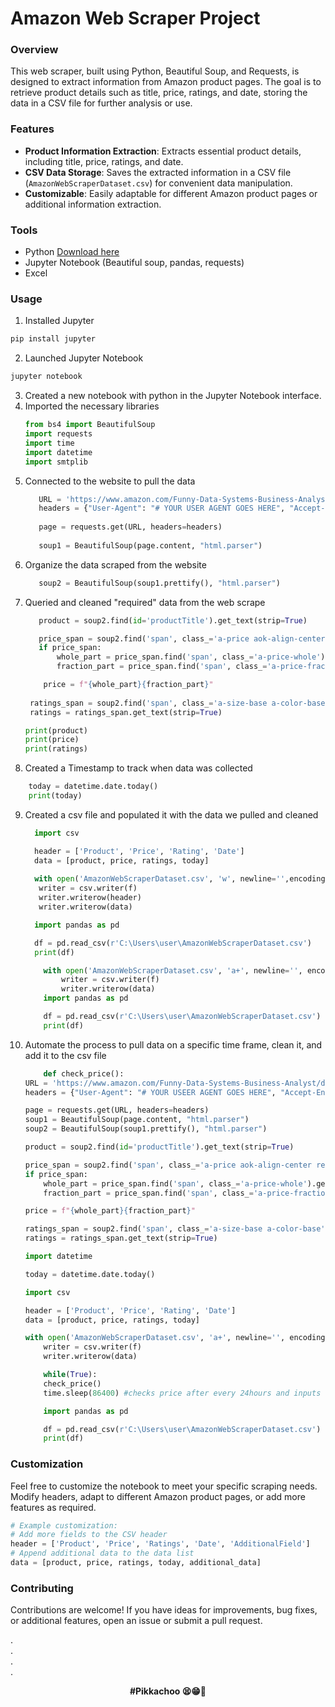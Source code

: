 # Amazon Web Scraper Project

### Overview

This web scraper, built using Python, Beautiful Soup, and Requests, is designed to extract information from Amazon product pages. The goal is to retrieve product details such as title, price, ratings, and date, storing the data in a CSV file for further analysis or use.

### Features

- **Product Information Extraction**: Extracts essential product details, including title, price, ratings, and date.
- **CSV Data Storage**: Saves the extracted information in a CSV file (`AmazonWebScraperDataset.csv`) for convenient data manipulation.
- **Customizable**: Easily adaptable for different Amazon product pages or additional information extraction.

### Tools

- Python [Download here](https://www.python.org/downloads/)
- Jupyter Notebook (Beautiful soup, pandas, requests)
- Excel

### Usage

1. Installed Jupyter

```bash
pip install jupyter
```

2. Launched Jupyter Notebook

```bash
jupyter notebook
```
3. Created a new notebook with python in the Jupyter Notebook interface.
4. Imported the necessary libraries
   ```python
   from bs4 import BeautifulSoup
   import requests
   import time
   import datetime
   import smtplib
    ```
5. Connected to the website to pull the data
   ```python
      URL = 'https://www.amazon.com/Funny-Data-Systems-Business-Analyst/dp/B07FNW9FGJ/ref=sr_1_5?crid=2B4LQHJDAJHLR&dib=eyJ2IjoiMSJ9.WiKhGOLdBAacALLGC9ayNOuSFgH2acw5wZ3-xstLg4_swdoRKRSjtvVVD-eNmgait23JGAUqu0oK-D8jDjw0oaPjZ3j0poQyDL2ZxeamSjs0xqmLeBl6pagYqF4RZGE7sGRH2FOV-St2pHZjjKVX_8Rnx4RWyzGhZk-xwOva4C6alCFwePf4O0l7aJ-HhLgxSQZiLtenf5ghDJZZ-i7ZFvyPsP0__0KA0B4qKsmVAdAgMv-07nnPCiwUPa1ghSFCCy2mBxCWGCK2PrfPRYEIX1QXzfyGy41-LImlMCNDZ8E.962m5aTRMj4rk4pjp5JZ6P9Y5RYt0594NNnjEwvPpMg&dib_tag=se&keywords=data+analyst+shirt&qid=1708148038&sprefix=data+analyst+shirt%2Caps%2C729&sr=8-5'
      headers = {"User-Agent": "# YOUR USER AGENT GOES HERE", "Accept-Encoding":"gzip, deflate", "Accept":"text/html,application/xhtml+xml,application/xml;q=0.9,*/*;q=0.8", "DNT":"1","Connection":"close", "Upgrade-Insecure-Requests":"1"}
      
      page = requests.get(URL, headers=headers)
      
      soup1 = BeautifulSoup(page.content, "html.parser")
   ```
6. Organize the data scraped from the website
   ```python
      soup2 = BeautifulSoup(soup1.prettify(), "html.parser")
   ```
7. Queried and cleaned "required" data from the web scrape
   ```python
      product = soup2.find(id='productTitle').get_text(strip=True)

      price_span = soup2.find('span', class_='a-price aok-align-center reinventPricePriceToPayMargin priceToPay')
      if price_span:
          whole_part = price_span.find('span', class_='a-price-whole').get_text(strip=True)
          fraction_part = price_span.find('span', class_='a-price-fraction').get_text(strip=True)
   
       price = f"{whole_part}{fraction_part}"
    
    ratings_span = soup2.find('span', class_='a-size-base a-color-base')
    ratings = ratings_span.get_text(strip=True)

   print(product)
   print(price)
   print(ratings)
   ```
8. Created a Timestamp to track when data was collected
```python
    today = datetime.date.today()
    print(today)
```
9. Created a csv file and populated it with the data we pulled and cleaned
     ```python
       import csv 
  
       header = ['Product', 'Price', 'Rating', 'Date']
       data = [product, price, ratings, today]
       
       with open('AmazonWebScraperDataset.csv', 'w', newline='',encoding='UTF8') as f:
        writer = csv.writer(f)
        writer.writerow(header)
        writer.writerow(data)
  
       import pandas as pd
  
       df = pd.read_csv(r'C:\Users\user\AmazonWebScraperDataset.csv')
       print(df)
    ```
    ```python
        with open('AmazonWebScraperDataset.csv', 'a+', newline='', encoding='UTF8') as f:
            writer = csv.writer(f)
            writer.writerow(data)
        import pandas as pd
    
        df = pd.read_csv(r'C:\Users\user\AmazonWebScraperDataset.csv')
        print(df)
    ```
10. Automate the process to pull data on a specific time frame, clean it, and add it to the csv file
    ```python
        def check_price():
    URL = 'https://www.amazon.com/Funny-Data-Systems-Business-Analyst/dp/B07FNW9FGJ/ref=sr_1_5?crid=2B4LQHJDAJHLR&dib=eyJ2IjoiMSJ9.WiKhGOLdBAacALLGC9ayNOuSFgH2acw5wZ3-xstLg4_swdoRKRSjtvVVD-eNmgait23JGAUqu0oK-D8jDjw0oaPjZ3j0poQyDL2ZxeamSjs0xqmLeBl6pagYqF4RZGE7sGRH2FOV-St2pHZjjKVX_8Rnx4RWyzGhZk-xwOva4C6alCFwePf4O0l7aJ-HhLgxSQZiLtenf5ghDJZZ-i7ZFvyPsP0__0KA0B4qKsmVAdAgMv-07nnPCiwUPa1ghSFCCy2mBxCWGCK2PrfPRYEIX1QXzfyGy41-LImlMCNDZ8E.962m5aTRMj4rk4pjp5JZ6P9Y5RYt0594NNnjEwvPpMg&dib_tag=se&keywords=data+analyst+shirt&qid=1708148038&sprefix=data+analyst+shirt%2Caps%2C729&sr=8-5'
    headers = {"User-Agent": "# YOUR USEER AGENT GOES HERE", "Accept-Encoding":"gzip, deflate", "Accept":"text/html,application/xhtml+xml,application/xml;q=0.9,*/*;q=0.8", "DNT":"1","Connection":"close", "Upgrade-Insecure-Requests":"1"}

    page = requests.get(URL, headers=headers)
    soup1 = BeautifulSoup(page.content, "html.parser")
    soup2 = BeautifulSoup(soup1.prettify(), "html.parser")

    product = soup2.find(id='productTitle').get_text(strip=True)

    price_span = soup2.find('span', class_='a-price aok-align-center reinventPricePriceToPayMargin priceToPay')
    if price_span:
        whole_part = price_span.find('span', class_='a-price-whole').get_text(strip=True)
        fraction_part = price_span.find('span', class_='a-price-fraction').get_text(strip=True)
    
    price = f"{whole_part}{fraction_part}"
    
    ratings_span = soup2.find('span', class_='a-size-base a-color-base')
    ratings = ratings_span.get_text(strip=True)

    import datetime

    today = datetime.date.today()
    
    import csv 

    header = ['Product', 'Price', 'Rating', 'Date']
    data = [product, price, ratings, today]

    with open('AmazonWebScraperDataset.csv', 'a+', newline='', encoding='UTF8') as f:
        writer = csv.writer(f)
        writer.writerow(data)
    ```
    ```python
        while(True):
        check_price()
        time.sleep(86400) #checks price after every 24hours and inputs data into your CSV
    ```
    ```python
        import pandas as pd

        df = pd.read_csv(r'C:\Users\user\AmazonWebScraperDataset.csv')
        print(df)
    ```
### Customization
Feel free to customize the notebook to meet your specific scraping needs. Modify headers, adapt to different Amazon product pages, or add more features as required.
  ```python
  # Example customization:
  # Add more fields to the CSV header
  header = ['Product', 'Price', 'Ratings', 'Date', 'AdditionalField']
  # Append additional data to the data list
  data = [product, price, ratings, today, additional_data]
  ```
### Contributing
Contributions are welcome! If you have ideas for improvements, bug fixes, or additional features, open an issue or submit a pull request.

.<br>
.<br>
.<br>
.<br>
<p align="center">
  <strong>#Pikkachoo 😫😁🦾</strong>
</p>
